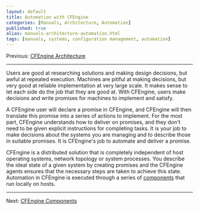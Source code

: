 ```yaml
---
layout: default
title: Automation with CFEngine
categories: [Manuals, Architecture, Automation]
published: true
alias: manuals-architecture-automation.html
tags: [manuals, systems, configuration management, automation]
---
```


Previous: [CFEngine Architecture](manuals-architecture.html)

***

Users are good at researching solutions and making design decisions, but awful 
at repeated execution. Machines are pitiful at making decisions, but very good 
at reliable implementation at very large scale. It makes sense to let each 
side do the job that they are good at. With CFEngine, users make decisions and 
write promises for machines to implement and satisfy.

A CFEngine user will declare a promise in CFEngine, and CFEngine will then 
translate this promise into a series of actions to implement. For the most 
part, CFEngine understands how to deliver on promises, and they don't need to 
be given explicit instructions for completing tasks. It is your job to make 
decisions about the systems you are managing and to describe those in suitable 
promises. It is CFEngine's job to automate and deliver a promise.

CFEngine is a distributed solution that is completely independent of host
operating systems, network topology or system processes. You describe the
ideal state of a given system by creating promises and the CFEngine agents
ensures that the necessary steps are taken to achieve this state. Automation
in CFEngine is executed through a series of
[components](manuals-architecture-components.html) that run locally on hosts.

<!--- **TODO** decide if any of this is needed at all in the documentation

This separation of concerns is often violated in systems that require
users to write explicit instructions for even the simplest tasks. If the
client isn't given the power to make decisions about how to implement
promises, then you really haven't automated anything. If you can't trust
the "self-discipline" of individual nodes to deliver on simple promise,
then, as a user, you are really the one responsible for writing and
debugging long procedural automation routines.

This user-centric focus on automation often results in configuration
management systems which are full of ad-hoc, one-off implementations of
important process. These ad-hoc systems are often full of mystery. When
a system is based on ad-hoc, user-driven configuration:

- Others have no idea how a system has been assembled and how it is being managed.

- There is no record of changes or intentions. The only way to understand a complex, ad-hoc system is to walk through the code line by line.

- Systems should be considered damaged, they are figuratively "scarred" from the ad-hoc intervention of a user.

People opposed to automation often say that it dehumanizes their work.
In fact the opposite is true: forcing humans to do the work of machines,
in repetitive and reliable ways is what dehumanizes people. The only way
to make progress with a bad habit is to recognize it as one and be
willing to abandon the habit.
-->

****

Next: [CFEngine Components](manuals-architecture-components.html)
